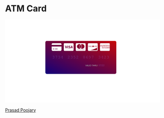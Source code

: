 # ATM Card

![Project Screenshot](https://github.com/Prasadpoojary/Frontend-Animations/blob/ATMcard/ATM%20Card%20Input/Capture.PNG?raw=true)

[Prasad Poojary](https://github.com/Prasadpoojary)



